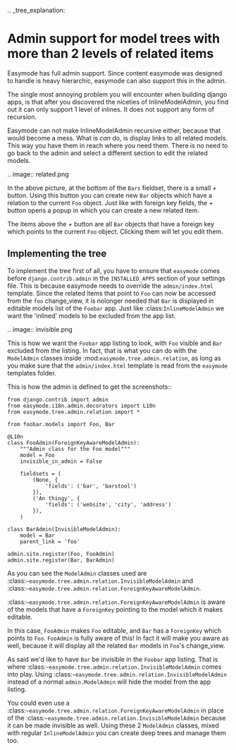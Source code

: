 .. _tree_explanation:

Admin support for model trees with more than 2 levels of related items
======================================================================

Easymode has full admin support. Since content easymode was designed to handle
is heavy hierarchic, easymode can also support this in the admin.

The single most annoying problem you will encounter when building django apps,
is that after you discovered the niceties of InlineModelAdmin, you find out it
can only support 1 level of inlines. It does not support any form of recursion.

Easymode can not make InlineModelAdmin recursive either, because that would become
a mess. What is *can* do, is display links to all related models. This way you have
them in reach where you need them. There is no need to go back to the admin and
select a different section to edit the related models.

.. image:: related.png

In the above picture, at the bottom of the ``Bars`` fieldset, there is a small
*+* button. Using this button you can create new ``Bar`` objects which have a
relation to the current ``Foo`` object. Just like with foreign key fields, the
*+* button opens a popup in which you can create a new related item. 

The items above the *+* button are all ``Bar`` objects that have a foreign key
which points to the current ``Foo`` object. Clicking them will let you edit them.

Implementing the tree
---------------------

To implement the tree first of all, you have to ensure that ``easymode`` comes
before ``django.contrib.admin`` in the ``INSTALLED_APPS`` section of your settings
file. This is because easymode needs to override the `admin/index.html` template.
Since the related items that point to ``Foo`` can now be accessed from the ``foo``
change_view, it is nolonger needed that ``Bar`` is displayed in editable models list
of the ``Foobar`` app. Just like :class:`InlineModelAdmin` we want the 'inlined'
models to be excluded from the app list.

.. image:: invisible.png

This is how we want the ``Foobar`` app listing to look, with ``Foo`` visible and
``Bar`` excluded from the listing. In fact, that is what you can do with the
``ModelAdmin`` classes inside :mod:`easymode.tree.admin.relation`, as long as
you make sure that the `admin/index.html` template is read from the ``easymode``
templates folder.

This is how the admin is defined to get the screenshots::

    from django.contrib import admin
    from easymode.i18n.admin.decorators import L10n
    from easymode.tree.admin.relation import *

    from foobar.models import Foo, Bar

    @L10n
    class FooAdmin(ForeignKeyAwareModelAdmin):
        """Admin class for the Foo model"""
        model = Foo
        invisible_in_admin = False
    
        fieldsets = (
            (None, {
                'fields': ('bar', 'barstool')
            }),
            ('An thingy', {
                'fields': ('website', 'city', 'address')
            }),
        )

    class BarAdmin(InvisibleModelAdmin):
        model = Bar
        parent_link = 'foo'

    admin.site.register(Foo, FooAdmin)
    admin.site.register(Bar, BarAdmin)

As you can see the ``ModelAdmin`` classes used are 
:class:`~easymode.tree.admin.relation.InvisibleModelAdmin` and
:class:`~easymode.tree.admin.relation.ForeignKeyAwareModelAdmin`.

:class:`~easymode.tree.admin.relation.ForeignKeyAwareModelAdmin` is aware
of the models that have a ``ForeignKey`` pointing to the model which it
makes editable. 

In this case, ``FooAdmin`` makes ``Foo`` editable, and ``Bar`` has a 
``ForeignKey`` which points to ``Foo``. ``FooAdmin`` is fully aware of
this! In fact it will make you aware as well, because it will display
all the related ``Bar`` models in ``Foo``'s change_view.

As said we'd like to have ``Bar`` be invisible in the ``Foobar`` app listing.
That is where :class:`~easymode.tree.admin.relation.InvisibleModelAdmin`
comes into play. Using :class:`~easymode.tree.admin.relation.InvisibleModelAdmin`
instead of a normal `admin.ModelAdmin` will hide the model from the app listing.

You could even use a :class:`~easymode.tree.admin.relation.ForeignKeyAwareModelAdmin`
in place of the :class:`~easymode.tree.admin.relation.InvisibleModelAdmin`
because it can be made invisible as well. Using these 2 ``ModelAdmin`` classes,
mixed with regular ``InlineModelAdmin`` you can create deep trees and manage them
too.
